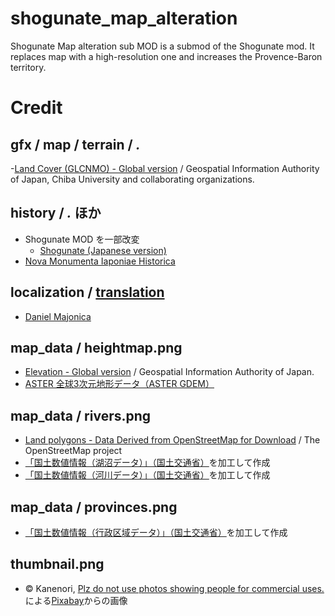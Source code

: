 # shogunate_map_alteration
Shogunate Map alteration sub MOD is a submod of the Shogunate mod. It replaces map with a high-resolution one and increases the Provence-Baron territory.

# Credit
## gfx / map / terrain / *.*
-[Land Cover (GLCNMO) - Global version](https://globalmaps.github.io/glcnmo.html) / Geospatial Information Authority of Japan, Chiba University and collaborating organizations.

## history / *.* ほか
- Shogunate MOD を一部改変
  - [Shogunate (Japanese version)](https://steamcommunity.com/sharedfiles/filedetails/?id=2253279956)
- [Nova Monumenta Iaponiae Historica](https://steamcommunity.com/sharedfiles/filedetails/?id=333442855)

## localization / [translation](https://github.com/almandite1/shogunate_map_alteration/pull/205)
- [Daniel Majonica](https://github.com/daniel-majonica)

## map_data / heightmap.png
- [Elevation - Global version](https://globalmaps.github.io/el.html) / Geospatial Information Authority of Japan.
- [ASTER 全球3次元地形データ（ASTER GDEM）](https://www.jspacesystems.or.jp/ersdac/GDEM/J/)

## map_data / rivers.png
- [Land polygons - Data Derived from OpenStreetMap for Download](https://osmdata.openstreetmap.de) / The OpenStreetMap project
- [「国土数値情報（湖沼データ）」（国土交通省）](https://nlftp.mlit.go.jp/ksj)を加工して作成
- [「国土数値情報（河川データ）」（国土交通省）](https://nlftp.mlit.go.jp/ksj)を加工して作成

## map_data / provinces.png
- [「国土数値情報（行政区域データ）」（国土交通省）](https://nlftp.mlit.go.jp/ksj)を加工して作成

## thumbnail.png
- © Kanenori, [Plz do not use photos showing people for commercial uses.](https://pixabay.com/ja/users/kanenori-4749850/?utm_source=link-attribution&amp;utm_medium=referral&amp;utm_campaign=image&amp;utm_content=2297961)による[Pixabay](https://pixabay.com/ja/?utm_source=link-attribution&amp;utm_medium=referral&amp;utm_campaign=image&amp;utm_content=2297961)からの画像
